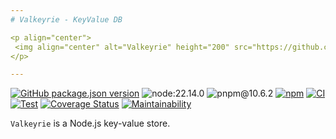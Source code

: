 ```yaml
---
# Valkeyrie - KeyValue DB

<p align="center">
 <img align="center" alt="Valkeyrie" height="200" src="https://github.com/user-attachments/assets/87c60a17-0f17-42aa-9db8-993dddb08e31">
</p>

---
```


[![GitHub package.json version](https://img.shields.io/github/package-json/v/ducktors/valkeyrie)](https://github.com/ducktors/valkeyrie/releases) ![node:22.14.0](https://img.shields.io/badge/node-22.14.0-lightgreen) ![pnpm@10.6.2](https://img.shields.io/badge/pnpm-10.6.2-yellow) [![npm](https://img.shields.io/npm/dt/valkeyrie)](https://www.npmjs.com/package/valkeyrie) [![CI](https://github.com/ducktors/valkeyrie/actions/workflows/ci.yml/badge.svg?branch=main)](https://github.com/ducktors/valkeyrie/actions/workflows/ci.yml) [![Test](https://github.com/ducktors/valkeyrie/actions/workflows/test.yaml/badge.svg?branch=main)](https://github.com/ducktors/valkeyrie/actions/workflows/test.yaml) [![Coverage Status](https://coveralls.io/repos/github/ducktors/valkeyrie/badge.svg)](https://coveralls.io/github/ducktors/valkeyrie) [![Maintainability](https://api.codeclimate.com/v1/badges/1099ccb45fa45a4d0507/maintainability)](https://codeclimate.com/github/ducktors/valkeyrie/maintainability)

`Valkeyrie` is a Node.js key-value store.
